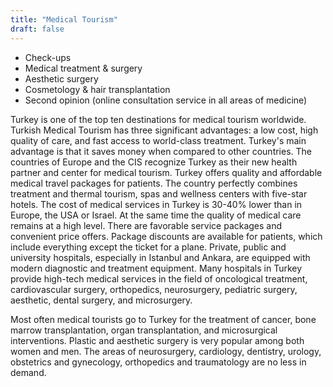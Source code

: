 ```yaml
---
title: "Medical Tourism"
draft: false
---
```


- Check-ups
- Medical treatment & surgery 
- Aesthetic surgery 
- Cosmetology & hair transplantation 
- Second opinion (online consultation service in all areas of medicine)


Turkey is one of the top ten destinations for medical tourism worldwide. Turkish Medical Tourism has three significant advantages: a low cost, high quality of care, and fast access to world-class treatment. Turkey's main advantage is that it saves money when compared to other countries.
The countries of Europe and the CIS recognize Turkey as their new health partner and center for medical tourism. Turkey offers quality and affordable medical travel packages for patients. The country perfectly combines treatment and thermal tourism, spas and wellness centers with five-star hotels.
The cost of medical services in Turkey is 30-40% lower than in Europe, the USA or Israel. At the same time the quality of medical care remains at a high level. There are favorable service packages and convenient price offers. Package discounts are available for patients, which include everything except the ticket for a plane.
Private, public and university hospitals, especially in Istanbul and Ankara, are equipped with modern diagnostic and treatment equipment. Many hospitals in Turkey provide high-tech medical services in the field of oncological treatment, cardiovascular surgery, orthopedics, neurosurgery, pediatric surgery, aesthetic, dental surgery, and microsurgery.

Most often medical tourists go to Turkey for the treatment of cancer, bone marrow transplantation, organ transplantation, and microsurgical interventions. Plastic and aesthetic surgery is very popular among both women and men. The areas of neurosurgery, cardiology, dentistry, urology, obstetrics and gynecology, orthopedics and traumatology are no less in demand.



